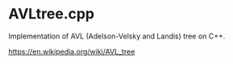 # AVLtree.cpp
Implementation of AVL (Adelson-Velsky and Landis) tree on C++.

https://en.wikipedia.org/wiki/AVL_tree
